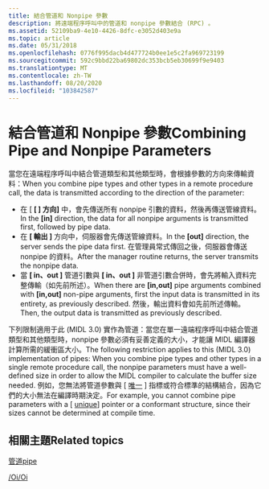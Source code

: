 ```yaml
---
title: 結合管道和 Nonpipe 參數
description: 將遠端程序呼叫中的管道和 nonpipe 參數結合 (RPC) 。
ms.assetid: 52109ba9-4e10-4426-8dfc-e3052d403e9a
ms.topic: article
ms.date: 05/31/2018
ms.openlocfilehash: 0776f995dacb4d477724b0ee1e5c2fa969723199
ms.sourcegitcommit: 592c9bbd22ba69802dc353bcb5eb30699f9e9403
ms.translationtype: MT
ms.contentlocale: zh-TW
ms.lasthandoff: 08/20/2020
ms.locfileid: "103842587"
---
```

# <a name="combining-pipe-and-nonpipe-parameters"></a><span data-ttu-id="4a198-103">結合管道和 Nonpipe 參數</span><span class="sxs-lookup"><span data-stu-id="4a198-103">Combining Pipe and Nonpipe Parameters</span></span>

<span data-ttu-id="4a198-104">當您在遠端程序呼叫中結合管道類型和其他類型時，會根據參數的方向來傳輸資料：</span><span class="sxs-lookup"><span data-stu-id="4a198-104">When you combine pipe types and other types in a remote procedure call, the data is transmitted according to the direction of the parameter:</span></span>

-   <span data-ttu-id="4a198-105">在 [ **\[ \] 方向]** 中，會先傳送所有 nonpipe 引數的資料，然後再傳送管線資料。</span><span class="sxs-lookup"><span data-stu-id="4a198-105">In the **\[in\]** direction, the data for all nonpipe arguments is transmitted first, followed by pipe data.</span></span>
-   <span data-ttu-id="4a198-106">在 **\[ 輸出 \]** 方向中，伺服器會先傳送管線資料。</span><span class="sxs-lookup"><span data-stu-id="4a198-106">In the **\[out\]** direction, the server sends the pipe data first.</span></span> <span data-ttu-id="4a198-107">在管理員常式傳回之後，伺服器會傳送 nonpipe 的資料。</span><span class="sxs-lookup"><span data-stu-id="4a198-107">After the manager routine returns, the server transmits the nonpipe data.</span></span>
-   <span data-ttu-id="4a198-108">當 **\[ in、out \]** 管道引數與 **\[ in、out \]** 非管道引數合併時，會先將輸入資料完整傳輸（如先前所述）。</span><span class="sxs-lookup"><span data-stu-id="4a198-108">When there are **\[in,out\]** pipe arguments combined with **\[in,out\]** non-pipe arguments, first the input data is transmitted in its entirety, as previously described.</span></span> <span data-ttu-id="4a198-109">然後，輸出資料會如先前所述傳輸。</span><span class="sxs-lookup"><span data-stu-id="4a198-109">Then, the output data is transmitted as previously described.</span></span>

<span data-ttu-id="4a198-110">下列限制適用于此 (MIDL 3.0) 實作為管道：當您在單一遠端程序呼叫中結合管道類型和其他類型時，nonpipe 參數必須有妥善定義的大小，才能讓 MIDL 編譯器計算所需的緩衝區大小。</span><span class="sxs-lookup"><span data-stu-id="4a198-110">The following restriction applies to this (MIDL 3.0) implementation of pipes: When you combine pipe types and other types in a single remote procedure call, the nonpipe parameters must have a well-defined size in order to allow the MIDL compiler to calculate the buffer size needed.</span></span> <span data-ttu-id="4a198-111">例如，您無法將管道參數與 \[ [唯一](/windows/desktop/Midl/unique) \] 指標或符合標準的結構結合，因為它們的大小無法在編譯時期決定。</span><span class="sxs-lookup"><span data-stu-id="4a198-111">For example, you cannot combine pipe parameters with a \[ [unique](/windows/desktop/Midl/unique)\] pointer or a conformant structure, since their sizes cannot be determined at compile time.</span></span>

## <a name="related-topics"></a><span data-ttu-id="4a198-112">相關主題</span><span class="sxs-lookup"><span data-stu-id="4a198-112">Related topics</span></span>

<dl> <dt>

[<span data-ttu-id="4a198-113">管道</span><span class="sxs-lookup"><span data-stu-id="4a198-113">pipe</span></span>](/windows/desktop/Midl/pipe)
</dt> <dt>

[<span data-ttu-id="4a198-114">/Oi</span><span class="sxs-lookup"><span data-stu-id="4a198-114">/Oi</span></span>](/windows/desktop/Midl/-oi)
</dt> </dl>

 

 